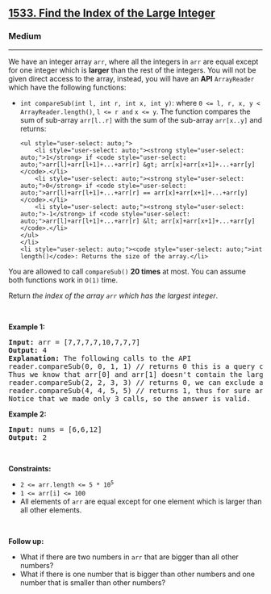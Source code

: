 <h2><a href="https://leetcode.com/problems/find-the-index-of-the-large-integer/">1533. Find the Index of the Large Integer</a></h2><h3>Medium</h3><hr><div style="user-select: auto;"><p style="user-select: auto;">We have an integer array <code style="user-select: auto;">arr</code>, where all the integers in <code style="user-select: auto;">arr</code> are equal except for one integer which is <strong style="user-select: auto;">larger</strong> than the rest of the integers. You will not be given direct access to the array, instead, you will have an <strong style="user-select: auto;">API</strong> <code style="user-select: auto;">ArrayReader</code> which have the following functions:</p>

<ul style="user-select: auto;">
	<li style="user-select: auto;"><code style="user-select: auto;">int compareSub(int l, int r, int x, int y)</code>: where <code style="user-select: auto;">0 &lt;= l, r, x, y &lt; ArrayReader.length()</code>, <code style="user-select: auto;">l &lt;= r and</code> <code style="user-select: auto;">x &lt;= y</code>. The function compares the sum of sub-array <code style="user-select: auto;">arr[l..r]</code> with the sum of the sub-array <code style="user-select: auto;">arr[x..y]</code> and returns:

	<ul style="user-select: auto;">
		<li style="user-select: auto;"><strong style="user-select: auto;">1</strong> if <code style="user-select: auto;">arr[l]+arr[l+1]+...+arr[r] &gt; arr[x]+arr[x+1]+...+arr[y]</code>.</li>
		<li style="user-select: auto;"><strong style="user-select: auto;">0</strong> if <code style="user-select: auto;">arr[l]+arr[l+1]+...+arr[r] == arr[x]+arr[x+1]+...+arr[y]</code>.</li>
		<li style="user-select: auto;"><strong style="user-select: auto;">-1</strong> if <code style="user-select: auto;">arr[l]+arr[l+1]+...+arr[r] &lt; arr[x]+arr[x+1]+...+arr[y]</code>.</li>
	</ul>
	</li>
	<li style="user-select: auto;"><code style="user-select: auto;">int length()</code>: Returns the size of the array.</li>
</ul>

<p style="user-select: auto;">You are allowed to call <code style="user-select: auto;">compareSub()</code> <b style="user-select: auto;">20 times</b> at most. You can assume both functions work in <code style="user-select: auto;">O(1)</code> time.</p>

<p style="user-select: auto;">Return <em style="user-select: auto;">the index of the array <code style="user-select: auto;">arr</code> which has the largest integer</em>.</p>

<p style="user-select: auto;">&nbsp;</p>
<p style="user-select: auto;"><strong style="user-select: auto;">Example 1:</strong></p>

<pre style="user-select: auto;"><strong style="user-select: auto;">Input:</strong> arr = [7,7,7,7,10,7,7,7]
<strong style="user-select: auto;">Output:</strong> 4
<strong style="user-select: auto;">Explanation:</strong> The following calls to the API
reader.compareSub(0, 0, 1, 1) // returns 0 this is a query comparing the sub-array (0, 0) with the sub array (1, 1), (i.e. compares arr[0] with arr[1]).
Thus we know that arr[0] and arr[1] doesn't contain the largest element.
reader.compareSub(2, 2, 3, 3) // returns 0, we can exclude arr[2] and arr[3].
reader.compareSub(4, 4, 5, 5) // returns 1, thus for sure arr[4] is the largest element in the array.
Notice that we made only 3 calls, so the answer is valid.
</pre>

<p style="user-select: auto;"><strong style="user-select: auto;">Example 2:</strong></p>

<pre style="user-select: auto;"><strong style="user-select: auto;">Input:</strong> nums = [6,6,12]
<strong style="user-select: auto;">Output:</strong> 2
</pre>

<p style="user-select: auto;">&nbsp;</p>
<p style="user-select: auto;"><strong style="user-select: auto;">Constraints:</strong></p>

<ul style="user-select: auto;">
	<li style="user-select: auto;"><code style="user-select: auto;">2 &lt;= arr.length &lt;= 5 * 10<sup style="user-select: auto;">5</sup></code></li>
	<li style="user-select: auto;"><code style="user-select: auto;">1 &lt;= arr[i] &lt;= 100</code></li>
	<li style="user-select: auto;">All elements of <code style="user-select: auto;">arr</code> are equal except for one element which is larger than all other elements.</li>
</ul>

<p style="user-select: auto;">&nbsp;</p>
<p style="user-select: auto;"><strong style="user-select: auto;">Follow up:</strong></p>

<ul style="user-select: auto;">
	<li style="user-select: auto;">What if there are two numbers in <code style="user-select: auto;">arr</code> that are bigger than all other numbers?</li>
	<li style="user-select: auto;">What if there is one number that is bigger than other numbers and one number that is smaller than other numbers?</li>
</ul>
</div>